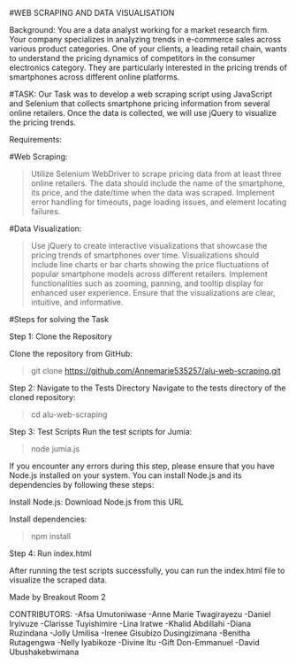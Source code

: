 #WEB SCRAPING AND DATA VISUALISATION

Background: You are a data analyst working for a market research firm. Your company specializes in analyzing trends in e-commerce sales across various product categories. One of your clients, a leading retail chain, wants to understand the pricing dynamics of competitors in the consumer electronics category. They are particularly interested in the pricing trends of smartphones across different online platforms.

#TASK: 
Our Task was to develop a web scraping script using JavaScript and Selenium that collects smartphone pricing information from several online retailers. Once the data is collected, we will use jQuery to visualize the pricing trends.

Requirements:

#Web Scraping:

> Utilize Selenium WebDriver to scrape pricing data from at least three online retailers.
> The data should include the name of the smartphone, its price, and the date/time when the data was scraped.
> Implement error handling for timeouts, page loading issues, and element locating failures.

#Data Visualization:

> Use jQuery to create interactive visualizations that showcase the pricing trends of smartphones over time.
> Visualizations should include line charts or bar charts showing the price fluctuations of popular smartphone models across different retailers.
> Implement functionalities such as zooming, panning, and tooltip display for enhanced user experience.
> Ensure that the visualizations are clear, intuitive, and informative.

#Steps for solving the Task

Step 1: Clone the Repository

Clone the repository from GitHub:
> git clone https://github.com/Annemarie535257/alu-web-scraping.git

Step 2: Navigate to the Tests Directory
Navigate to the tests directory of the cloned repository:
> cd alu-web-scraping

Step 3: Test Scripts
Run the test scripts for Jumia:
> node jumia.js

If you encounter any errors during this step, please ensure that you have Node.js installed on your system. You can install Node.js and its dependencies by following these steps:

Install Node.js: Download Node.js from this URL

Install dependencies:
> npm install

Step 4: Run index.html

After running the test scripts successfully, you can run the index.html file to visualize the scraped data.

Made by Breakout Room 2

CONTRIBUTORS:
-Afsa Umutoniwase
-Anne Marie Twagirayezu
-Daniel Iryivuze
-Clarisse Tuyishimire
-Lina Iratwe
-Khalid Abdillahi
-Diana Ruzindana
-Jolly Umilisa
-Irenee Gisubizo Dusingizimana
-Benitha Rutagengwa
-Nelly Iyabikoze
-Divine Itu
-Gift Don-Emmanuel
-David Ubushakebwimana

